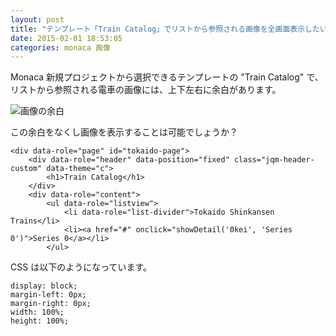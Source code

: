 ```yaml
---
layout: post
title: "テンプレート「Train Catalog」でリストから参照される画像を全画面表示したい"
date: 2015-02-01 18:53:05
categories: monaca 画像
---
```

<p>Monaca 新規プロジェクトから選択できるテンプレートの "Train Catalog" で、リストから参照される電車の画像には、上下左右に余白があります。</p>

<p><img src="https://i.stack.imgur.com/epINe.jpg" alt="画像の余白"></p>

<p>この余白をなくし画像を表示することは可能でしょうか？</p>

<pre class="lang-html prettyprint-override"><code>&lt;div data-role="page" id="tokaido-page"&gt;
    &lt;div data-role="header" data-position="fixed" class="jqm-header-custom" data-theme="c"&gt;
        &lt;h1&gt;Train Catalog&lt;/h1&gt;
    &lt;/div&gt;
    &lt;div data-role="content"&gt;
        &lt;ul data-role="listview"&gt;
            &lt;li data-role="list-divider"&gt;Tokaido Shinkansen Trains&lt;/li&gt;
            &lt;li&gt;&lt;a href="#" onclick="showDetail('0kei', 'Series 0')"&gt;Series 0&lt;/a&gt;&lt;/li&gt;
        &lt;/ul&gt;
</code></pre>

<p>CSS は以下のようになっています。</p>

<pre><code>display: block;
margin-left: 0px;
margin-right: 0px;
width: 100%;
height: 100%;
</code></pre>
